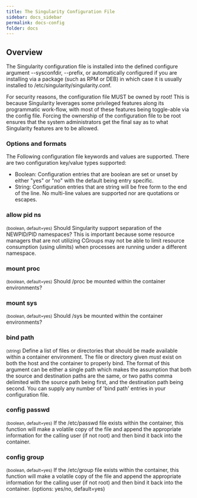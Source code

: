 ```yaml
---
title: The Singularity Configuration File
sidebar: docs_sidebar
permalink: docs-config
folder: docs
---
```


## Overview
The Singularity configuration file is installed into the defined configure argument --sysconfdir, --prefix, or automatically configured if you are installing via a package (such as RPM or DEB) in which case it is usually installed to /etc/singularity/singularity.conf.

For security reasons, the configuration file MUST be owned by root! This is because Singularity leverages some privileged features along its programmatic work-flow, with most of these features being toggle-able via the config file. Forcing the ownership of the configuration file to be root ensures that the system administrators get the final say as to what Singularity features are to be allowed.

### Options and formats
The Following configuration file keywords and values are supported. There are two configuration key/value types supported:

- Boolean: Configuration entries that are boolean are set or unset by either "yes" or "no" with the default being entry specific.
- String: Configuration entries that are string will be free form to the end of the line. No multi-line values are supported nor are quotations or escapes.


### allow pid ns 
<small>(boolean, default=yes)</small>
Should Singularity support separation of the NEWPID/PID namespaces? This is important because some resource managers that are not utilizing CGroups may not be able to limit resource consumption (using ulimits) when processes are running under a different namespace.

### mount proc 
<small>(boolean, default=yes)</small>
Should /proc be mounted within the container environments?

### mount sys 
<small>(boolean, default=yes)</small>
Should /sys be mounted within the container environments?

### bind path 
<small>(string)</small>
Define a list of files or directories that should be made available within a container environment. The file or directory given *must* exist on both the host and the container to properly bind. The format of this argument can be either a single path which makes the assumption that both the source and destination paths are the same, or two paths comma delimited with the source path being first, and the destination path being second. You can supply any number of 'bind path' entries in your configuration file.

### config passwd 
<small>(boolean, default=yes)</small>
If the /etc/passwd file exists within the container, this function will make a volatile copy of the file and append the appropriate information for the calling user (if not root) and then bind it back into the container.

### config group 
<small>(boolean, default=yes)</small>
If the /etc/group file exists within the container, this function will make a volatile copy of the file and append the appropriate information for the calling user (if not root) and then bind it back into the container. (options: yes/no, default=yes)
